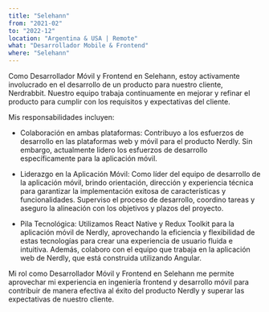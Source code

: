 ```yaml
---
title: "Selehann"
from: "2021-02"
to: "2022-12"
location: "Argentina & USA | Remote"
what: "Desarrollador Mobile & Frontend"
where: "Selehann"
---
```


Como Desarrollador Móvil y Frontend en Selehann, estoy activamente involucrado en el desarrollo de un producto para nuestro cliente, Nerdrabbit. Nuestro equipo trabaja continuamente en mejorar y refinar el producto para cumplir con los requisitos y expectativas del cliente.

Mis responsabilidades incluyen:

- Colaboración en ambas plataformas: Contribuyo a los esfuerzos de desarrollo en las plataformas web y móvil para el producto Nerdly. Sin embargo, actualmente lidero los esfuerzos de desarrollo específicamente para la aplicación móvil.

- Liderazgo en la Aplicación Móvil: Como líder del equipo de desarrollo de la aplicación móvil, brindo orientación, dirección y experiencia técnica para garantizar la implementación exitosa de características y funcionalidades. Superviso el proceso de desarrollo, coordino tareas y aseguro la alineación con los objetivos y plazos del proyecto.

- Pila Tecnológica: Utilizamos React Native y Redux Toolkit para la aplicación móvil de Nerdly, aprovechando la eficiencia y flexibilidad de estas tecnologías para crear una experiencia de usuario fluida e intuitiva. Además, colaboro con el equipo que trabaja en la aplicación web de Nerdly, que está construida utilizando Angular.

Mi rol como Desarrollador Móvil y Frontend en Selehann me permite aprovechar mi experiencia en ingeniería frontend y desarrollo móvil para contribuir de manera efectiva al éxito del producto Nerdly y superar las expectativas de nuestro cliente.

